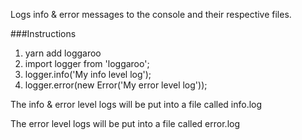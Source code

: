 Logs info & error messages to the console and their respective files. 
 

###Instructions

1) yarn add loggaroo
2) import logger from 'loggaroo';
3) logger.info('My info level log');
4) logger.error(new Error('My error level log'));

The info & error level logs will be put into a file called info.log 

The error level logs will be put into a file called error.log